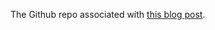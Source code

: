 The Github repo associated with [this blog post](http://lindsayrgwatt.com/blog/2015/08/a-lesson-from-fortunes-3-lessons/).
